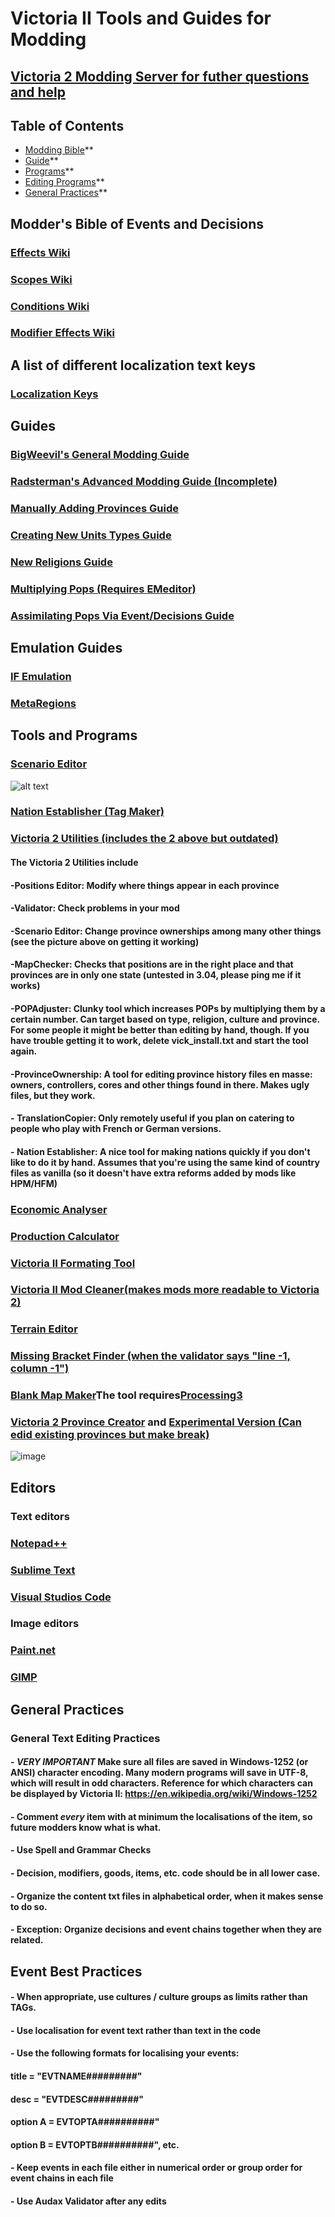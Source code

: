 # Victoria II Tools and Guides for Modding

## [Victoria 2 Modding Server for futher questions and help](https://discord.gg/M7fZVQcCvA)

## Table of Contents

   * [Modding Bible](#modders-bible-of-events-and-decisions)**<br>
   * [Guide](#guides)**<br>
   * [Programs](#tools-and-programs)**<br>
   * [Editing Programs](#editors)**<br>
   * [General Practices](#general-practices)**<br>
   

## Modder's Bible of Events and Decisions
### [Effects Wiki](https://vic2.paradoxwikis.com/List_of_effects)
### [Scopes Wiki](https://vic2.paradoxwikis.com/List_of_scopes)
### [Conditions Wiki](https://vic2.paradoxwikis.com/List_of_conditions)
### [Modifier Effects Wiki](https://vic2.paradoxwikis.com/Modifier_effects)

## A list of different localization text keys
### [Localization Keys](https://forum.paradoxplaza.com/forum/threads/localization-text-key-list.946323/)

## Guides
### [BigWeevil's General Modding Guide](https://docs.google.com/document/d/1M6vrSN4sEgXID59jwGg3ATymU1gRu6qNEA4Fw_O1RQU/edit)
### [Radsterman's Advanced Modding Guide (Incomplete)](https://docs.google.com/document/d/1xjTbUN6P8EtvcHBbULupJm0VmREtyI4V0t2ORpFi4Jo/edit)
### [Manually Adding Provinces Guide](https://www.reddit.com/r/paradoxplaza/comments/3s6j0b/adding_new_provinces_to_victoria_2_a_miniguide/)
### [Creating New Units Types Guide](https://www.reddit.com/r/victoria2/comments/jh2qqb/a_guide_to_creating_new_units/)
### [New Religions Guide](https://forum.paradoxplaza.com/forum/threads/victoria-2-hod-creating-adding-new-religion.856476/post-19365249)
### [Multiplying Pops (Requires EMeditor)](https://stackoverflow.com/questions/64560449/trying-multiplying-numbers-on-a-line-starting-with-the-word-size-with-a-consta)
### [Assimilating Pops Via Event/Decisions Guide](https://www.reddit.com/r/victoria2/comments/k4kehk/how_to_assimilate_pops_by_event/)
## Emulation Guides
### [IF Emulation](https://eu3.paradoxwikis.com/IF_Emulation)
### [MetaRegions](https://eu3.paradoxwikis.com/Metaregions)

## Tools and Programs
### [Scenario Editor](https://sourceforge.net/projects/eug/files/Clausewitz%20Scenario%20Editor/Scenario_Editor_0.9.7.zip/download)
![alt text](https://github.com/JmanThunder/Victoria-2-Moddding-Tools-and-Guides/blob/main/pictures/how_to_use_scen.png)
### [Nation Establisher (Tag Maker)](https://forum.paradoxplaza.com/forum/threads/victoria-2-tag-creator.685792/)
### [Victoria 2 Utilities (includes the 2 above but outdated)](https://www.dropbox.com/s/f6p3sj0oz6qd5kk/Vic2%20Utilities.rar?dl=0)
#### The Victoria 2 Utilities include
#### -**Positions Editor**: Modify where things appear in each province
#### -**Validator: Check** problems in your mod
#### -**Scenario Editor**: Change province ownerships among many other things (see the picture above on getting it working)
#### -**MapChecker**: Checks that positions are in the right place and that provinces are in only one state (untested in 3.04, please ping me if it works)
#### -**POPAdjuster**: Clunky tool which increases POPs by multiplying them by a certain number. Can target based on type, religion, culture and province. For some people it might be better than editing by hand, though. If you have trouble getting it to work, delete vick_install.txt and start the tool again.
#### -**ProvinceOwnership**: A tool for editing province history files en masse: owners, controllers, cores and other things found in there. Makes ugly files, but they work.
#### - **TranslationCopier**: Only remotely useful if you plan on catering to people who play with French or German versions.
#### - **Nation Establisher**: A nice tool for making nations quickly if you don't like to do it by hand. Assumes that you're using the same kind of country files as vanilla (so it doesn't have extra reforms added by mods like HPM/HFM)
### [Economic Analyser](https://cdn.discordapp.com/attachments/794689679790309406/836637523647135844/Vic2ESA.rar)
### [Production Calculator](https://drive.google.com/file/d/1mOie1L1XjXxdvwggTP9csaLHpEUqu7fX/view?usp=sharing)
### [Victoria II Formating Tool](https://github.com/ze/v2format/releases)
### [Victoria II Mod Cleaner(makes mods more readable to Victoria 2)](https://github.com/ze/v2tools)
### [Terrain Editor](https://drive.google.com/file/d/165jAW8iTrUxv4XUEMUUw0mk_VBzyzatV/view?usp=sharing)
### [Missing Bracket Finder (when the validator says "line -1, column -1")](https://jmrchelani.github.io/missing-braces-finder/) 
### [Blank Map Maker](https://cdn.discordapp.com/attachments/791309512652226591/910351549690171452/ck2autoborder.7z)The tool requires[Processing3](https://processing.org/download)
### [Victoria 2 Province Creator](https://github.com/Cukla/VicII-Province-Creator/releases) and [Experimental Version (Can edid existing provinces but make break)](https://cdn.discordapp.com/attachments/933500881880616980/935323895681142834/Vic2_province_creator.zip)
![image](https://user-images.githubusercontent.com/53799051/151108543-09e4ebbd-dbc7-428d-b0a8-b914b184bc07.png)

## Editors
### Text editors
### [Notepad++](https://notepad-plus-plus.org/downloads/)
### [Sublime Text](https://www.sublimetext.com)
### [Visual Studios Code](https://code.visualstudio.com/)
### Image editors
### [Paint.net](https://www.dotpdn.com/downloads/pdn.html)
### [GIMP](https://www.gimp.org/downloads/)

## General Practices

### General Text Editing Practices
#### - *VERY IMPORTANT* Make sure all files are saved in Windows-1252 (or ANSI) character encoding. Many modern programs will save in UTF-8, which will result in odd characters. Reference for which characters can be displayed by Victoria II: https://en.wikipedia.org/wiki/Windows-1252
#### - Comment *every* item with at minimum the localisations of the item, so future modders know what is what.
#### - Use Spell and Grammar Checks
#### - Decision, modifiers, goods, items, etc. code should be in all lower case.
#### - Organize the content txt files in alphabetical order, when it makes sense to do so.
#### - Exception: Organize decisions and event chains together when they are related.

## Event Best Practices 
#### - When appropriate, use cultures / culture groups as limits rather than TAGs.
#### - Use localisation for event text rather than text in the code
#### - Use the following formats for localising your events:
####	title = "EVTNAME#########"
####	desc = "EVTDESC#########"
####	option A = EVTOPTA##########"
####	option B = EVTOPTB##########", etc.
#### - Keep events in each file either in numerical order or group order for event chains in each file
#### - Use Audax Validator after any edits
  
